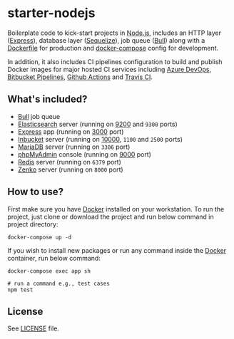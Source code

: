 # starter-nodejs

Boilerplate code to kick-start projects in [Node.js](https://nodejs.org/), includes an HTTP layer ([Express](https://expressjs.com/)), database layer ([Sequelize](https://sequelize.org/)), job queue ([Bull](https://optimalbits.github.io/bull/)) along with a [Dockerfile](https://docs.docker.com/engine/reference/builder/) for production and [docker-compose](https://docs.docker.com/compose/) config for development.

In addition, it also includes CI pipelines configuration to build and publish Docker images for major hosted CI services including [Azure DevOps](https://azure.microsoft.com/en-in/services/devops/), [Bitbucket Pipelines](https://bitbucket.org/product/features/pipelines), [Github Actions](https://github.com/features/actions) and [Travis CI](https://www.travis-ci.com/).

## What's included?

- [Bull](https://optimalbits.github.io/bull/) job queue
- [Elasticsearch](https://www.elastic.co/elastic-stack/) server (running on [9200](http://localhost:9200/) and `9300` ports)
- [Express](https://expressjs.com/) app (running on [3000](http://localhost:3000/) port)
- [Inbucket](https://www.inbucket.org/) server (running on [10000](http://localhost:10000/), `1100` and `2500` ports)
- [MariaDB](https://mariadb.org/) server (running on `3306` port)
- [phpMyAdmin](https://www.phpmyadmin.net/) console (running on [9000](http://localhost:9000/) port)
- [Redis](https://redis.io/) server (running on `6379` port)
- [Zenko](https://www.zenko.io/cloudserver/) server (running on `8000` port)

## How to use?

First make sure you have [Docker](https://www.docker.com/) installed on your workstation.
To run the project, just clone or download the project and run below command in project directory:

```shell
docker-compose up -d
```

If you wish to install new packages or run any command inside the [Docker](https://www.docker.com/)  container, run below command:

```shell
docker-compose exec app sh

# run a command e.g., test cases
npm test
```

## License

See [LICENSE](LICENSE) file.
